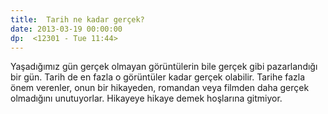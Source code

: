 ```yaml
---
title:  Tarih ne kadar gerçek?
date: 2013-03-19 00:00:00
dp:  <12301 - Tue 11:44>
---
```



Yaşadığımız gün gerçek olmayan görüntülerin bile gerçek gibi
pazarlandığı bir gün. Tarih de en fazla o görüntüler kadar gerçek
olabilir. Tarihe fazla önem verenler, onun bir hikayeden, romandan
veya filmden daha gerçek olmadığını unutuyorlar. Hikayeye hikaye demek
hoşlarına gitmiyor. 

